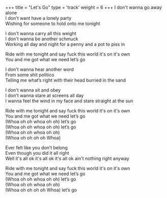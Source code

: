 +++
title = "Let's Go"
type = 'track'
weight = 6
+++
I don't wanna go away alone  
I don't want have a lonely party  
Wishing for someone to hold onto me tonight

I don't wanna carry all this weight  
I don't wanna be another schmuck  
Working all day and night for a penny and a pot to piss in

Ride with me tonight and say fuck this world it's on it's own  
You and me got what we need let’s go

I don't wanna hear another word  
From some shit politico  
Telling me what’s right with their head burried in the sand

I don't wanna sit and obey  
I don't wanna stare at screens all day  
I wanna feel the wind in my face and stare straight at the sun

Ride with me tonight and say fuck this world it's on it's own  
You and me got what we need let’s go  
(Whoa oh oh whoa oh oh) let’s go  
(Whoa oh oh whoa oh oh) let’s go  
(Whoa oh oh whoa oh oh)  
(Whoa oh oh oh oh Whoa)

Ever felt like you don’t belong  
Even though you did it all right  
Well it's all ok it's all ok it's all ok ain't nothing right anyway

Ride with me tonight and say fuck this world it's on it's own  
You and me got what we need let’s go  
(Whoa oh oh whoa oh oh) let’s go  
(Whoa oh oh whoa oh oh)  
(Whoa oh oh oh oh Whoa) let’s go
